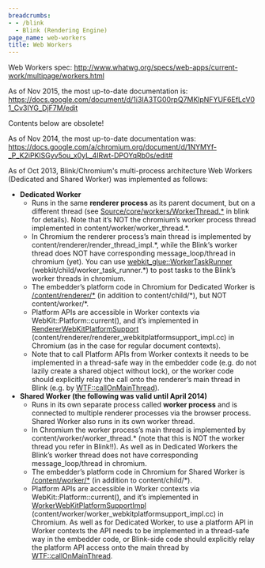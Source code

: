 ```yaml
---
breadcrumbs:
- - /blink
  - Blink (Rendering Engine)
page_name: web-workers
title: Web Workers
---
```


Web Workers spec:
<http://www.whatwg.org/specs/web-apps/current-work/multipage/workers.html>

As of Nov 2015, the most up-to-date documentation is:
<https://docs.google.com/document/d/1i3IA3TG00rpQ7MKlpNFYUF6EfLcV01_Cv3IYG_DjF7M/edit>

Contents below are obsolete!

As of Nov 2014, the most up-to-date documentation was:
<https://docs.google.com/a/chromium.org/document/d/1NYMYf-_P_K2iPKlSGyv5ou_x0yL_4IRwt-DPOYqRb0s/edit#>

As of Oct 2013, Blink/Chromium's multi-process architecture Web Workers
(Dedicated and Shared Worker) was implemented as follows:

*   **Dedicated Worker**
    *   Runs in the same **renderer process** as its parent document,
                but on a different thread (see
                [Source/core/workers/WorkerThread.\*](https://code.google.com/p/chromium/codesearch#search/&q=file:WorkerThread.h&sq=package:chromium&type=cs)
                in blink for details). Note that it’s NOT the chromium’s worker
                process thread implemented in content/worker/worker_thread.\*.
    *   In Chromium the renderer process’s main thread is implemented by
                content/renderer/render_thread_impl.\*, while the Blink’s worker
                thread does NOT have corresponding message_loop/thread in
                chromium (yet). You can use
                [webkit_glue::WorkerTaskRunner](https://code.google.com/p/chromium/codesearch#chromium/src/webkit/child/worker_task_runner.h&l=19)
                (webkit/child/worker_task_runner.\*) to post tasks to the
                Blink’s worker threads in chromium.
    *   The embedder’s platform code in Chromium for Dedicated Worker is
                [/content/renderer/\*](http://src.chromium.org/viewvc/chrome/trunk/src/content/renderer/)
                (in addition to content/child/\*), but NOT content/worker/\*.
    *   Platform APIs are accessible in Worker contexts via
                WebKit::Platform::current(), and it’s implemented in
                [RendererWebKitPlatformSupport](https://code.google.com/p/chromium/codesearch#chromium/src/content/renderer/renderer_webkitplatformsupport_impl.h&l=47&q=RendererWebKitPlatformSupport&type=cs&sq=package:chromium)
                (content/renderer/renderer_webkitplatformsupport_impl.cc) in
                Chromium (as in the case for regular document contexts).
    *   Note that to call Platform APIs from Worker contexts it needs to
                be implemented in a thread-safe way in the embedder code (e.g.
                do not lazily create a shared object without lock), or the
                worker code should explicitly relay the call onto the renderer’s
                main thread in Blink (e.g. by
                [WTF::callOnMainThread](https://code.google.com/p/chromium/codesearch#chromium/src/third_party/WebKit/Source/wtf/MainThread.h&l=48&q=callOnMainThread&type=cs&sq=package:chromium)).
*   **Shared Worker (the following was valid until April 2014)**
    *   Runs in its own separate process called **worker process** and
                is connected to multiple renderer processes via the browser
                process. Shared Worker also runs in its own worker thread.
    *   In Chromium the worker process’s main thread is implemented by
                content/worker/worker_thread.\* (note that this is NOT the
                worker thread you refer in Blink!!). As well as in Dedicated
                Workers the Blink’s worker thread does not have corresponding
                message_loop/thread in chromium.
    *   The embedder’s platform code in Chromium for Shared Worker is
                [/content/worker/\*](http://src.chromium.org/viewvc/chrome/trunk/src/content/worker/)
                (in addition to content/child/\*).
    *   Platform APIs are accessible in Worker contexts via
                WebKit::Platform::current(), and it’s implemented in
                [WorkerWebKitPlatformSupportImpl](https://code.google.com/p/chromium/codesearch#chromium/src/content/worker/worker_webkitplatformsupport_impl.h&q=WorkerWebKitPlatformSupport&sq=package:chromium&type=cs&l=30)
                (content/worker/worker_webkitplatformsupport_impl.cc) in
                Chromium. As well as for Dedicated Worker, to use a platform API
                in Worker contexts the API needs to be implemented in a
                thread-safe way in the embedder code, or Blink-side code should
                explicitly relay the platform API access onto the main thread by
                [WTF::callOnMainThread](https://code.google.com/p/chromium/codesearch#chromium/src/third_party/WebKit/Source/wtf/MainThread.h&l=48&q=callOnMainThread&type=cs&sq=package:chromium).
